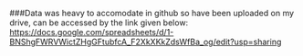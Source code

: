 ###Data was heavy to accomodate in github so have been uploaded on my drive, can be accessed by the link given below:
https://docs.google.com/spreadsheets/d/1-BNShgFWRVWictZHgGFtubfcA_F2XkXKkZdsWfBa_og/edit?usp=sharing
